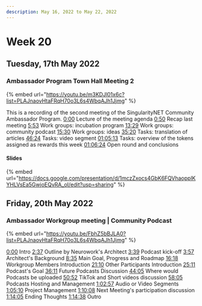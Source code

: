 ```yaml
---
description: May 16, 2022 to May 22, 2022
---
```


# Week 20

## Tuesday, 17th May 2022

### Ambassador Program Town Hall Meeting 2

{% embed url="https://youtu.be/m3KDJl01x6c?list=PLAJnaovHtaFRqH70o3L6s4WbqAJh1Jjmg" %}

This is a recording of the second meeting of the SingularityNET Community Ambassador Program. [0:00](https://www.youtube.com/watch?v=m3KDJl01x6c\&list=PLAJnaovHtaFRqH70o3L6s4WbqAJh1Jjmg\&index=25\&t=0s) Lecture of the meeting agenda [0:50](https://www.youtube.com/watch?v=m3KDJl01x6c\&list=PLAJnaovHtaFRqH70o3L6s4WbqAJh1Jjmg\&index=25\&t=50s) Recap last meeting [5:53](https://www.youtube.com/watch?v=m3KDJl01x6c\&list=PLAJnaovHtaFRqH70o3L6s4WbqAJh1Jjmg\&index=25\&t=353s) Work groups: incubation program [13:29](https://www.youtube.com/watch?v=m3KDJl01x6c\&list=PLAJnaovHtaFRqH70o3L6s4WbqAJh1Jjmg\&index=25\&t=809s) Work groups: community podcast [15:30](https://www.youtube.com/watch?v=m3KDJl01x6c\&list=PLAJnaovHtaFRqH70o3L6s4WbqAJh1Jjmg\&index=25\&t=930s) Work groups: ideas [35:20](https://www.youtube.com/watch?v=m3KDJl01x6c\&list=PLAJnaovHtaFRqH70o3L6s4WbqAJh1Jjmg\&index=25\&t=2120s) Tasks: translation of articles [46:24](https://www.youtube.com/watch?v=m3KDJl01x6c\&list=PLAJnaovHtaFRqH70o3L6s4WbqAJh1Jjmg\&index=25\&t=2784s) Tasks: video segment [01:05:13](https://www.youtube.com/watch?v=m3KDJl01x6c\&list=PLAJnaovHtaFRqH70o3L6s4WbqAJh1Jjmg\&index=25\&t=3913s) Tasks: overview of the tokens assigned as rewards this week [01:06:24](https://www.youtube.com/watch?v=m3KDJl01x6c\&list=PLAJnaovHtaFRqH70o3L6s4WbqAJh1Jjmg\&index=25\&t=3984s) Open round and conclusions

#### Slides

{% embed url="https://docs.google.com/presentation/d/1mczZxocs4GbK6FQVhaopplKYHLVsEa5GwjoEQvRA_oI/edit?usp=sharing" %}

## Friday, 20th May 2022

### Ambassador Workgroup meeting | Community Podcast

{% embed url="https://youtu.be/FbhZ5bBJLA0?list=PLAJnaovHtaFRqH70o3L6s4WbqAJh1Jjmg" %}

[0:00](https://www.youtube.com/watch?v=FbhZ5bBJLA0\&t=0s) Intro [2:37](https://www.youtube.com/watch?v=FbhZ5bBJLA0\&t=157s) Outline by Neurowork's Architect [3:39](https://www.youtube.com/watch?v=FbhZ5bBJLA0\&t=219s) Podcast kick-off [3:57](https://www.youtube.com/watch?v=FbhZ5bBJLA0\&t=237s) Architect's Background [8:35](https://www.youtube.com/watch?v=FbhZ5bBJLA0\&t=515s) Main Goal, Progress and Roadmap [16:18](https://www.youtube.com/watch?v=FbhZ5bBJLA0\&t=978s) Workgroup Members Introduction [21:10](https://www.youtube.com/watch?v=FbhZ5bBJLA0\&t=1270s) Other Participants Introduction [25:11](https://www.youtube.com/watch?v=FbhZ5bBJLA0\&t=1511s) Podcast's Goal [36:11](https://www.youtube.com/watch?v=FbhZ5bBJLA0\&t=2171s) Future Podcasts Discussion [44:05](https://www.youtube.com/watch?v=FbhZ5bBJLA0\&t=2645s) Where would Podcasts be uploaded [50:52](https://www.youtube.com/watch?v=FbhZ5bBJLA0\&t=3052s) TikTok and Short videos discussion [58:05](https://www.youtube.com/watch?v=FbhZ5bBJLA0\&t=3485s) Podcasts Hosting and Management [1:02:57](https://www.youtube.com/watch?v=FbhZ5bBJLA0\&t=3777s) Audio or Video Segments [1:05:10](https://www.youtube.com/watch?v=FbhZ5bBJLA0\&t=3910s) Project Management [1:10:08](https://www.youtube.com/watch?v=FbhZ5bBJLA0\&t=4208s) Next Meeting's participation discussion [1:14:05](https://www.youtube.com/watch?v=FbhZ5bBJLA0\&t=4445s) Ending Thoughts [1:14:38](https://www.youtube.com/watch?v=FbhZ5bBJLA0\&t=4478s) Outro
